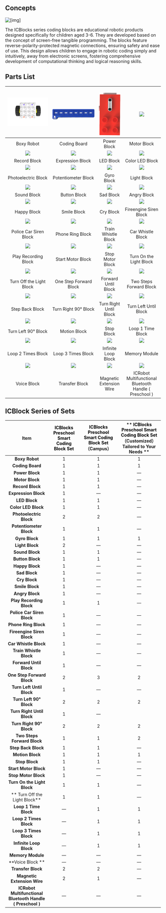 ## Concepts  
 ![[img]](img/Introduction01.png)


The ICBlocks series coding blocks are educational robotic products designed specifically for children aged 3-6. They are developed based on the concept of screen-free tangible programming. The blocks feature reverse-polarity-protected magnetic connections, ensuring safety and ease of use. This design allows children to engage in robotic coding simply and intuitively, away from electronic screens, fostering comprehensive development of computational thinking and logical reasoning skills.  



## **Parts List**
| ![img](img/Introduction02.png) | <br/>![img](img/遥控器.png) | <br/>      ![img](img/Introduction04.png) | <br/>![](https://cdn.nlark.com/yuque/0/2024/png/50993910/1732783047448-52470340-8413-4595-a4c9-f3745099af92.png)         |
| :---: | :---: | :---: | :---: |
| Boxy Robot | Coding Board | Power Block | Motor Block |
| ![](https://cdn.nlark.com/yuque/0/2024/png/50993910/1732780626253-ac410823-8e26-4d47-aef6-7ed207bb7423.png) | ![](https://cdn.nlark.com/yuque/0/2024/png/50993910/1732780836933-b940da8c-a13c-4a78-9370-99e9f84426ec.png) | ![](https://cdn.nlark.com/yuque/0/2024/png/50993910/1732780839778-72def9dd-38cd-4844-9256-dc1107f30147.png) | ![](https://cdn.nlark.com/yuque/0/2024/png/50993910/1732780850326-657040eb-0791-4136-844b-b986d254295d.png) |
| Record Block | Expression Block | LED Block | Color LED Block |
| ![](https://cdn.nlark.com/yuque/0/2024/png/50993910/1732780856710-3f2daae9-4bf8-4ed3-a8dc-3df8841abaec.png) | ![](https://cdn.nlark.com/yuque/0/2024/png/50993910/1732780859415-4f0feeb5-0c5f-4630-980d-481bddf8c94b.png) | ![](https://cdn.nlark.com/yuque/0/2024/png/50993910/1732780861714-f09164ea-3bbd-4b26-af58-12bcf1f2b381.png) | ![](https://cdn.nlark.com/yuque/0/2024/png/50993910/1732780864018-52f1df9f-82b1-484f-96c6-7cbdbf607e7e.png) |
| Photoelectric Block | Potentiometer Block | Gyro Block | Light Block |
| ![](https://cdn.nlark.com/yuque/0/2024/png/50993910/1732780867638-dc940de3-ea30-4e17-a37f-005c5a606048.png) | ![](https://cdn.nlark.com/yuque/0/2024/png/50993910/1732780876541-5a5a41e7-4d8f-42b6-a028-2ee6cad3fd6b.png) | ![](https://cdn.nlark.com/yuque/0/2024/png/50993910/1733471579126-4015a696-0a1d-491b-9ab6-7c584cfff758.png) | ![](https://cdn.nlark.com/yuque/0/2024/png/50993910/1732780891915-a16a5ca3-c6e8-4fe2-b446-dad74afd8f33.png) |
| Sound Block | Button Block | Sad Block | Angry Block |
| ![](https://cdn.nlark.com/yuque/0/2024/png/50993910/1732780946449-7acf8fa3-d3b3-4772-9ceb-916895bf050d.png) | ![](https://cdn.nlark.com/yuque/0/2024/png/50993910/1732780959513-9e7c1d75-c90a-46c2-b637-f891e6bb5a62.png) | ![](https://cdn.nlark.com/yuque/0/2024/png/50993910/1733037254393-8fd72b40-87d8-4b67-b6ab-e8340cfa55a2.png) | ![](https://cdn.nlark.com/yuque/0/2024/png/50993910/1732781105432-a0ce95cc-2dc6-49f0-80cb-e7822cf174c0.png) |
| Happy Block | Smile Block | Cry Block | Fireengine Siren Block |
| ![](https://cdn.nlark.com/yuque/0/2024/png/50993910/1732781040831-4567e009-eb63-4ddd-afbc-5361ba135ad6.png) | ![](https://cdn.nlark.com/yuque/0/2024/png/50993910/1732781043645-a8c2d6ab-efc6-4c33-ada8-cd994f9e9f41.png) | ![](https://cdn.nlark.com/yuque/0/2024/png/50993910/1732781046389-6cc0837d-076e-4354-b512-4e1a087346e9.png) | ![](https://cdn.nlark.com/yuque/0/2024/png/50993910/1732781064029-83188740-9477-4de4-9334-e231845a30c2.png) |
| Police Car Siren Block |     Phone Ring Block | Train Whistle Block | Car Whistle Block |
| ![](https://cdn.nlark.com/yuque/0/2024/png/50993910/1732781124796-ba03c4a6-bd99-4f38-a96e-068f73ca2e84.png) | ![](https://cdn.nlark.com/yuque/0/2024/png/50993910/1732781142852-24aabe73-c1f4-41db-86fc-75b478eca208.png) | ![](https://cdn.nlark.com/yuque/0/2024/png/50993910/1732781145822-bf5f12af-38d7-4c52-abd9-7afea4acd5f6.png) | ![](https://cdn.nlark.com/yuque/0/2024/png/50993910/1732781152158-953c17b7-b50f-400b-9c82-8aa2ee9850e2.png) |
| Play Recording Block | Start Motor Block | Stop Motor Block | Turn On the Light Block |
| ![](https://cdn.nlark.com/yuque/0/2024/png/50993910/1732781154474-0a34dbe8-9fbb-41ab-bf5c-0b97de5dc52e.png) | ![](https://cdn.nlark.com/yuque/0/2024/png/50993910/1732781200242-eda2cacc-a797-4bd1-b734-2e7e88b950e3.png) | ![](https://cdn.nlark.com/yuque/0/2024/png/50993910/1732781251879-0af611a9-b9f7-4a23-9a5f-59531895022d.png) | ![](https://cdn.nlark.com/yuque/0/2024/png/50993910/1732781205025-3800bf9b-3454-4f4c-8ed3-7e6466382d87.png) |
| Turn Off the Light Block | One Step Forward Block | Forward Until Block | Two Steps Forward Block |
| ![](https://cdn.nlark.com/yuque/0/2024/png/50993910/1732781207362-26af97c5-05cc-4250-b09c-dd3b54884b81.png) | ![](https://cdn.nlark.com/yuque/0/2024/png/50993910/1732781211111-e422c7c8-c680-4593-8179-305eb7ff88bd.png) | ![](https://cdn.nlark.com/yuque/0/2024/png/50993910/1732781215386-0eef2ff4-55df-4a4d-8aea-693b85658c7c.png) | ![](https://cdn.nlark.com/yuque/0/2024/png/50993910/1732781242026-177d42d6-b29d-4289-8e0a-c3b70bd28c7f.png) |
| Step Back Block | Turn Right 90° Block | Turn Right Until Block | Turn Left Until Block |
| ![](https://cdn.nlark.com/yuque/0/2024/png/50993910/1732781245202-5deddefe-2432-42a2-a2b7-3f67b0cf7d1b.png) | ![](https://cdn.nlark.com/yuque/0/2024/png/50993910/1732781260860-afa8bd60-f810-459e-a704-f0036cef9404.png) | ![](https://cdn.nlark.com/yuque/0/2024/png/50993910/1732781264708-e57e2591-9a45-4d9c-be7e-98064347cbf3.png) | ![](https://cdn.nlark.com/yuque/0/2024/png/50993910/1732781924629-c523d97e-7974-49a2-949d-2afa8f9c9827.png) |
| Turn Left 90° Block | Motion Block | Stop Block | Loop 1 Time Block |
| ![](https://cdn.nlark.com/yuque/0/2024/png/50993910/1732781978798-c92afefc-500e-40e8-b439-f243800d9989.png) | ![](https://cdn.nlark.com/yuque/0/2024/png/50993910/1732781985510-861d477c-7939-44bf-8d4e-52a1fef0d867.png) | ![](https://cdn.nlark.com/yuque/0/2024/png/50993910/1732781996673-2f3216bc-9c82-4e1c-aba9-49d8e987c33f.png) | ![](https://cdn.nlark.com/yuque/0/2024/png/50993910/1732782376401-c4b77f5a-6e05-416c-971a-b2560f67c8d9.png) |
| Loop 2 Times Block | Loop 3 Times Block | Infinite Loop Block | Memory Module |
| ![](https://cdn.nlark.com/yuque/0/2024/png/50993910/1732782613704-f4d86c98-4315-42ea-98dd-2b16f40fd713.png) | ![](https://cdn.nlark.com/yuque/0/2024/png/50993910/1732784017991-59e3784a-15d2-450e-a9c0-2c69bd406f0d.png) | ![](https://cdn.nlark.com/yuque/0/2024/png/50993910/1733474079032-21282bf8-b97c-4160-b307-f8ddc653d91f.png) | ![](https://cdn.nlark.com/yuque/0/2024/png/50993910/1732784649989-cc2a2545-b25d-4318-b487-d711eb4ddd69.png) |
| Voice Block | Transfer Block | Magnetic Extension Wire | ICRobot Multifunctional Bluetooth Handle ( Preschool ) |


## ICBlock Series of Sets
| Item |   <font style="color:rgb(0, 0, 0);">ICBlocks Preschool Smart Coding Block Set</font> |  <font style="color:rgb(0, 0, 0);">ICBlocks Preschool Smart Coding Block Set</font>（Campus）  | ** **<font style="color:rgb(0, 0, 0);">ICBlocks Preschool Smart Coding Block Set</font>**  **<br/>** （Customized）Tailored to Your Needs  ** |
| :---: | :---: | :---: | :---: |
| **Boxy Robot** | 1 | 1 | 1 |
| **Coding Board** | 1 | 1 | 1 |
| **Power Block** | 1 | 1 | — |
| **Motor Block** | 1 | 1 | — |
| **Record Block** | 1 | 1 | — |
| **Expression Block** | 1 | — | — |
| **LED Block** | 1 | 1 | — |
| **Color LED Block** | 1 | 1 | — |
| **Photoelectric Block** | 2 | 2 | — |
| **Potentiometer Block** | 1 | 1 | — |
| **Gyro Block** | 1 | 1 | 1 |
| **Light Block** | 2 | — | — |
| **Sound Block** | 1 | 1 | — |
| **Button Block** | 1 | 1 | — |
| **Happy Block** | 1 | — | — |
| **Sad Block** | 1 | — | — |
| **Cry Block** | 1 | — | — |
| **Smile Block** | 1 | — | — |
| **Angry Block** | 1 | — | — |
| **Play Recording Block** | 1 | 1 | — |
| **Police Car Siren Block** | 1 | — | — |
| **Phone Ring Block** | 1 | — | — |
| **Fireengine Siren Block** | 1 | — | — |
| **Car Whistle Block** | 1 | — | — |
| **Train Whistle Block** | 1 | — | — |
| **Forward Until Block** | 1 | — | — |
| **One Step Forward Block** | 2 | 3 | 2 |
| **Turn Left Until Block** | 1 | — | — |
| **Turn Left 90° Block** | 2 | 2 | 2 |
| **Turn Right Until Block** | 1 | — |  |
| **Turn Right 90° Block** | 2 | 2 | 2 |
| **Two Steps Forward Block** | 1 | 1 | 2 |
| **Step Back Block** | 1 | 1 | — |
| **Motion Block** | 1 | 1 | 1 |
| **Stop Block** | 1 | 1 | — |
| **Start Motor Block** | 1 | — | — |
| **Stop Motor Block** | 1 | — | — |
| **Turn On the Light Block** | 1 | 1 | — |
| ** Turn Off the Light Block** | 1 | 1 | — |
| **Loop 1 Time Block** | — | 1 | 1 |
| **Loop 2 Times Block** | — | 1 | 1 |
| **Loop 3 Times Block** | — | 1 | 1 |
| **Infinite Loop Block** | — | 1 | 1 |
| **Memory Module** | — | — | — |
| **Voice Block ** | — | — | — |
| **Transfer Block** | 2 | 2 | — |
| **Magnetic Extension Wire** | 2 | 1 | — |
| **ICRobot Multifunctional Bluetooth Handle ( Preschool )** | — | — | — |


